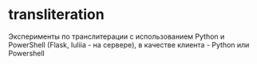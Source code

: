 # transliteration
Эксперименты по транслитерации с использованием Python и PowerShell (Flask, Iuliia - на сервере), в качестве клиента - Python или Powershell

